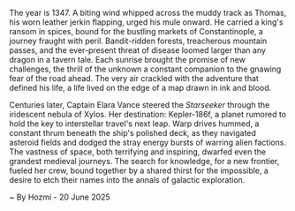 
The year is 1347.  A biting wind whipped across the muddy track as Thomas, his worn leather jerkin flapping, urged his mule onward.  He carried a king's ransom in spices, bound for the bustling markets of Constantinople, a journey fraught with peril. Bandit-ridden forests, treacherous mountain passes, and the ever-present threat of disease loomed larger than any dragon in a tavern tale.  Each sunrise brought the promise of new challenges, the thrill of the unknown a constant companion to the gnawing fear of the road ahead.  The very air crackled with the adventure that defined his life, a life lived on the edge of a map drawn in ink and blood.

Centuries later, Captain Elara Vance steered the *Starseeker* through the iridescent nebula of Xylos.  Her destination: Kepler-186f, a planet rumored to hold the key to interstellar travel's next leap.  Warp drives hummed, a constant thrum beneath the ship's polished deck, as they navigated asteroid fields and dodged the stray energy bursts of warring alien factions.  The vastness of space, both terrifying and inspiring, dwarfed even the grandest medieval journeys. The search for knowledge, for a new frontier, fueled her crew, bound together by a shared thirst for the impossible, a desire to etch their names into the annals of galactic exploration.

~ By Hozmi - 20 June 2025

